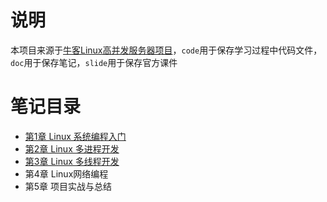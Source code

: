 # 说明

本项目来源于[牛客Linux高并发服务器项目](https://www.nowcoder.com/courses/cover/live/504)，`code`用于保存学习过程中代码文件，`doc`用于保存笔记，`slide`用于保存官方课件

# 笔记目录

- [第1章 Linux 系统编程入门](doc/01Linux系统编程入门.md)
- [第2章 Linux 多进程开发](doc/02Linux多进程开发.md)
- [第3章 Linux 多线程开发](./doc/03Linux多线程开发.md)
- 第4章 Linux网络编程
- 第5章 项目实战与总结

